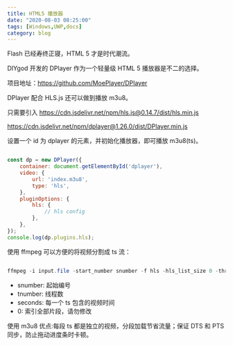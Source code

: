 ```yaml
---
title: HTML5 播放器
date: "2020-08-03 08:25:00"
tags: [Windows,UWP,docs]
category: blog
---
```

Flash 已经寿终正寝，HTML 5 才是时代潮流。

<!-- more -->

DIYgod 开发的 DPlayer 作为一个轻量级 HTML 5 播放器是不二的选择。

项目地址：https://github.com/MoePlayer/DPlayer

DPlayer 配合 HLS.js 还可以做到播放 m3u8。

只需要引入 https://cdn.jsdelivr.net/npm/hls.js@0.14.7/dist/hls.min.js

https://cdn.jsdelivr.net/npm/dplayer@1.26.0/dist/DPlayer.min.js

设置一个 id 为 dplayer 的元素，并初始化播放器，即可播放 m3u8(ts)。

```javascript

const dp = new DPlayer({
    container: document.getElementById('dplayer'),
    video: {
        url: 'index.m3u8',
        type: 'hls',
    },
    pluginOptions: {
        hls: {
            // hls config
        },
    },
});
console.log(dp.plugins.hls); 

```

使用 ffmpeg 可以方便的将视频分割成 ts 流：

```powershell

ffmpeg -i input.file -start_number snumber -f hls -hls_list_size 0 -threads tnumber -hls_time seconds index.m3u8

```

- snumber: 起始编号
- tnumber: 线程数
- seconds: 每一个 ts 包含的视频时间
- 0: 索引全部片段，请勿修改

使用 m3u8 优点:每段 ts 都是独立的视频，分段加载节省流量；保证 DTS 和 PTS 同步，防止拖动进度条时卡顿。
